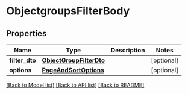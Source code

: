 # ObjectgroupsFilterBody

## Properties
Name | Type | Description | Notes
------------ | ------------- | ------------- | -------------
**filter_dto** | [**ObjectGroupFilterDto**](ObjectGroupFilterDto.md) |  | [optional] 
**options** | [**PageAndSortOptions**](PageAndSortOptions.md) |  | [optional] 

[[Back to Model list]](../README.md#documentation-for-models) [[Back to API list]](../README.md#documentation-for-api-endpoints) [[Back to README]](../README.md)

